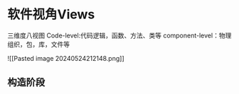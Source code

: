 # 软件视角Views
三维度八视图
Code-level:代码逻辑，函数、方法、类等
component-level：物理组织，包，库，文件等

![[Pasted image 20240524212148.png]]
## 构造阶段

